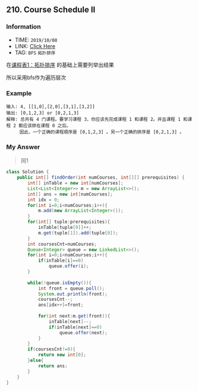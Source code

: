 ## 210. Course Schedule II

### Information
* TIME: `2019/10/08`
* LINK: [Click Here](https://leetcode-cn.com/problems/course-schedule-ii/)
* TAG: `BFS` `拓扑排序`

在[课程表1：拓扑排序](20191007.md) 的基础上需要列举出结果

所以采用bfs作为遍历层次

### Example
```text
输入: 4, [[1,0],[2,0],[3,1],[3,2]]
输出: [0,1,2,3] or [0,2,1,3]
解释: 总共有 4 门课程。要学习课程 3，你应该先完成课程 1 和课程 2。并且课程 1 和课程 2 都应该排在课程 0 之后。
     因此，一个正确的课程顺序是 [0,1,2,3] 。另一个正确的排序是 [0,2,1,3] 。
```

### My Answer
> 同1
```java
class Solution {
    public int[] findOrder(int numCourses, int[][] prerequisites) {
        int[] inTable = new int[numCourses];
        List<List<Integer>> m = new ArrayList<>();
        int[] ans = new int[numCourses];
        int idx = 0;
        for(int i=0;i<numCourses;i++){
            m.add(new ArrayList<Integer>());
        }
        for(int[] tuple:prerequisites){
            inTable[tuple[0]]++;
            m.get(tuple[1]).add(tuple[0]);
        }
        int coursesCnt=numCourses;
        Queue<Integer> queue = new LinkedList<>();
        for(int i=0;i<numCourses;i++){
            if(inTable[i]==0)
                queue.offer(i);
        }
        
        while(!queue.isEmpty()){
            int front = queue.poll();
            System.out.println(front);
            coursesCnt--;
            ans[idx++]=front;
            
            for(int next:m.get(front)){
                inTable[next]--;
                if(inTable[next]==0)
                    queue.offer(next);
            }
        }
        if(coursesCnt!=0){
            return new int[0];
        }else{
            return ans;
        }
    }
}
```

